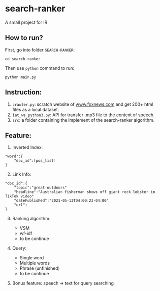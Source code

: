 # search-ranker
A small project for IR

## How to run?
First, go into folder `SEARCH-RANKER`:
```
cd search-ranker
```
Then use `python` command to run:
```
python main.py
```

## Instruction:
1. `crawler.py`: scratch website of www.foxnews.com and get 200+ html files as a local dataset.
2. `iat_ws_python3.py`: API for transfer .mp3 file to the content of speech.
3. `src`: a folder containing the implement of the search-ranker algorithm. 

## Feature:
1. Inverted Index:
```
"word":{
    "doc_id":[pos_list]
}
```
2. Link Info:
```
"doc_id":{
    "topic":"great-outdoors"
    "headline":"Australian fisherman shows off giant rock lobster in TikTok video"
    "datePublished":"2021-05-13T04:00:23-04:00"
    "url":
}
```
3. Ranking algorithm:
   - VSM
   - wf-idf
   - to be continue
4. Query:
   - Single word
   - Multiple words 
   - Phrase (unfinished)
   - to be continue

5. Bonus feature:
    speech $\rightarrow$ text for query searching
